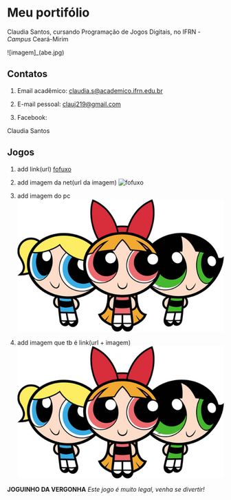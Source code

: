 # Meu portifólio 

Claudia Santos, cursando Programação de Jogos Digitais, no IFRN - _Campus_ Ceará-Mirim

![imagem]_(abe.jpg)


## Contatos

1. Email acadêmico: claudia.s@academico.ifrn.edu.br

2. E-mail pessoal: clauj219@gmail.com

2. Facebook:

Claudia Santos

## Jogos

1. add link(url)
[fofuxo](https://www.chimpstickers.com/wp-content/uploads/2016/04/animals010-cute-bear.png)

2. add imagem da net(url da imagem)
![fofuxo](https://www.chimpstickers.com/wp-content/uploads/2016/04/animals010-cute-bear.png)

3. add imagem do pc
![imagem](dg.jpg)

4. add imagem que tb é link(url + imagem)
[![imagem](dg.jpg)](https://www.facebook.com/)

**JOGUINHO DA VERGONHA**
 _Este jogo é muito legal, venha se divertir!_

